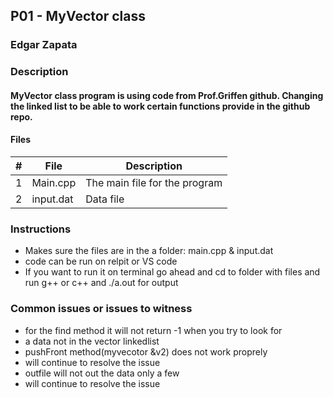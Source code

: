 ## P01 -  MyVector class

### Edgar  Zapata
### Description

####  MyVector class program is using code from Prof.Griffen github. Changing the linked list to be able to work certain functions provide in the github repo. 

#### Files

|   #   | File            | Description                                        |
| :---: | --------------- | ----------------------------------------------------
|   1   | Main.cpp        | The main file for the program                      |
|   2   | input.dat       | Data file                                          |



### Instructions

- Makes sure the files are in the a folder:  main.cpp & input.dat
- code can be run on relpit or  VS code  
- If you want to run  it on  terminal go ahead and cd to folder with files and run  g++ or c++  and ./a.out  for output  

### Common issues or issues to witness
 -  for the find method it will not return -1 when you try to look for
 -  a data not in the vector linkedlist
 -  pushFront method(myvecotor &v2) does not work proprely 
 -  will continue to resolve the  issue
 -  outfile will not out the data only a few 
 -  will continue to resolve the issue